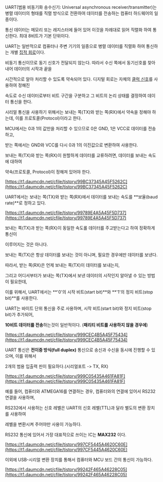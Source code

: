 UART(범용 비동기화 송수신기: Universal asynchronous receiver/transmitter)는 병렬 데이터의 형태를 직렬 방식으로 전환하여 데이터를 전송하는 컴퓨터 하드웨어의 일종이다. 

통신 데이터는 메모리 또는 레지스터에 들어 있어 이것을 차례대로 읽어 직렬화 하여 통신한다. 최대 8비트가 기본 단위이다.

UART는 일반적으로 컴퓨터나 주변 기기의 일종으로 병렬 데이터를 직렬화 하여 통신하는 개별 [집적 회로](https://ko.wikipedia.org/wiki/%EC%A7%91%EC%A0%81_%ED%9A%8C%EB%A1%9C)이다.

비동기 통신이므로 동기 신호가 전달되지 않는다. 따라서 수신 쪽에서 동기신호를 찾아내어 데이터의 시작과 끝을

시간적으로 알아 처리할 수 있도록 약속되어 있다. 디지털 회로는 자체의 [클럭 신호](https://ko.wikipedia.org/wiki/%ED%81%B4%EB%9F%AD_%EC%8B%A0%ED%98%B8)를 사용하여 정해진

속도로 수신 데이터로부터 비트 구간을 구분하고 그 비트의 논리 상태를 결정하여 데이터 통신을 한다.

시리얼 통신을 사용하기 위해서는 보내는 쪽(TX)와 받는 쪽(RX)에서 약속을 정해야 하는데, 이를 프로토콜(Protocol)이라고 한다.

MCU에서는 0과 1의 값만을 처리할 수 있으므로 0은 GND, 1은 VCC로 데이터를 전송하고,

받는 쪽에서는 GND와 VCC를 다시 0과 1의 이진값으로 변환하여 사용한다.

보내는 쪽(TX)와 받는 쪽(RX)이 원할하게 데이터를 교류하려면, 데이터를 보내는 속도에 대하여

약속(프로토콜, Protocol)이 정해져 있어야 한다.

[https://t1.daumcdn.net/cfile/tistory/99BC37345A45F5262C](https://t1.daumcdn.net/cfile/tistory/99BC37345A45F5262C)

UART에서는 보내는 쪽(TX)와 받는 쪽(RX)에서 데이터를 보내는 속도를 **보율(baud rate)**로 정하고 있다.

[https://t1.daumcdn.net/cfile/tistory/99789E4A5A45F5D737](https://t1.daumcdn.net/cfile/tistory/99789E4A5A45F5D737)

보내는 쪽(TX)과 받는 쪽(RX)이 동일한 속도롤 데이터를 주고받는다고 하여 정확하게 통신이

이루어지는 것은 아니다.

보내는 쪽(TX)은 항상 데이터를 보내는 것이 아니며, 필요한 경우에만 데이터를 보낸다.

따라서, 받는 쪽(RX)은 언제 보내는 쪽(TX)이 데이터를 보내는지,

그리고 어디서부터가 보내는 쪽(TX)에서 보낸 데이터의 시작인지 알아낼 수 있는 방법이 필요한데,

이를 위해서, UART에서는 **'0'의 시작 비트(start bit)**와 **'1'의 정지 비트(stop bit)**를 사용한다.

UART는 바이트 단위 통신을 주로 사용하며, 시작 비트(start bit)와 정지 비트(stop bit)가 추가되어,

**10비트 데이터를 전송**하는것이 일반적이다. (**패리티 비트를 사용하지 않을 경우에**)

[https://t1.daumcdn.net/cfile/tistory/999CEC4B5A45F75434](https://t1.daumcdn.net/cfile/tistory/999CEC4B5A45F75434)

UART 통신은 **전이중 방식(full duplex)** 통신으로 송신과 수신을 동시에 진행할 수 있으며, 이를 위해서

2개의 범용 입출력 핀이 필요하다.(시리얼포트 -> TX, RX)

[https://t1.daumcdn.net/cfile/tistory/999C05435A461FA81F](https://t1.daumcdn.net/cfile/tistory/999C05435A461FA81F)

예를 들어, 컴퓨터와 ATMEGA16를 연결하는 경우, 컴퓨터와의 연결에 있어서 RS232 연결을 사용하며,

RS232에서 사용하는 신호 레벨은 UART의 신호 레벨(TTL)과 달라 별도의 변환 장치를 사용하여

레벨을 변환시켜 주어야만 사용이 가능하다.

RS232 통신에 있어서 가장 대표적으로 쓰이는 IC는 **MAX232** 이다.

[https://t1.daumcdn.net/cfile/tistory/997CF5445A4620C60E](https://t1.daumcdn.net/cfile/tistory/997CF5445A4620C60E)

이외에 USB-시리얼 변환 장치를 통해서 컴퓨터와 MCU 보드 간의 통신이 가능하다.

[https://t1.daumcdn.net/cfile/tistory/99242F465A46228C05](https://t1.daumcdn.net/cfile/tistory/99242F465A46228C05)